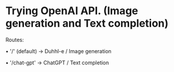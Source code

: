 # Trying OpenAI API. (Image generation and Text completion)


Routes:

• '/' (default) -> Duhhl-e / Image generation

• '/chat-gpt' -> ChatGPT / Text completion
